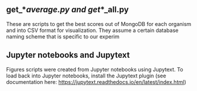 ## get_\*_average.py and get_\*_all.py
These are scripts to get the best scores out of MongoDB for each organism and into CSV format for visualization. They assume a certain database naming scheme that is specific to our experim

## Jupyter notebooks and Jupytext
Figures scripts were created from Jupyter notebooks using Jupytext. To load back into Jupyter notebooks, install the Jupytext plugin (see documentation here: https://jupytext.readthedocs.io/en/latest/index.html)
